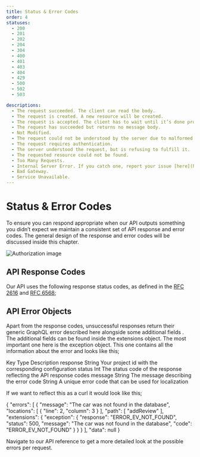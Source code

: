 ```yaml
---
title: Status & Error Codes
order: 4
statuses:
  - 200
  - 201
  - 202
  - 204
  - 304
  - 400
  - 401
  - 403
  - 404
  - 429
  - 500
  - 502
  - 503

descriptions:
  - The request succeeded. The client can read the body.
  - The request is created. A new resource will be created.
  - The request is accepted. The client has to wait until it’s done processing.
  - The request has succeeded but returns no message body.
  - Not Modified.
  - The request could not be understood by the server due to malformed syntax.
  - The request requires authentication.
  - The server understood the request, but is refusing to fulfill it.
  - The requested resource could not be found.
  - Too Many Requests.
  - Internal Server Error. If you catch one, report your issue [here](https://google.com).
  - Bad Gateway.
  - Service Unavailable.
---
```

# Status & Error Codes

To ensure you can respond appropriate when our API outputs something you didn’t expect we maintain a consistent set of API response and error codes. The general design of the response and error codes will be discussed inside this chapter.

![Authorization image](status-and-error-codes.png)

## API Response Codes

Our API uses the following response status codes, as defined in the [RFC 2616](https://www.ietf.org/rfc/rfc2616.txt) and [RFC 6568](https://www.ietf.org/rfc/rfc6585.txt);

<status-table :statuses="statuses" :descriptions="descriptions"></status-table>

## API Error Objects

Apart from the response codes, unsuccessful responses return their generic GraphQL error described here alongside some additional fields . The additional fields can be found inside the  extensions object. The most important one here is the  exception  object. This one contains all the information about the error and looks like this;

<c-table>
    <c-row>
        <c-cell tag="th">Key</c-cell>
        <c-cell tag="th">Type</c-cell>
        <c-cell tag="th">Description</c-cell>
    </c-row>
    <c-row>
        <c-cell font-family="mono">response</c-cell>
        <c-cell font-family="mono" color="warning">String</c-cell>
        <c-cell>Your project id with the corresponding configuration</c-cell>
    </c-row>
    <c-row>
        <c-cell font-family="mono">status</c-cell>
        <c-cell font-family="mono" color="success">Int</c-cell>
        <c-cell>The status code of the response reflecting the API response codes</c-cell>
    </c-row>  
    <c-row>
        <c-cell font-family="mono">message</c-cell>
        <c-cell font-family="mono" color="warning">String</c-cell>
        <c-cell>The message describing the error</c-cell>
    </c-row>
    <c-row>
        <c-cell font-family="mono">code</c-cell>
        <c-cell font-family="mono" color="warning">String</c-cell>
        <c-cell>A unique error code that can be used for localization</c-cell>
    </c-row>
</c-table>

If we want to reflect this as a curl it would look like this;

<code-block prefix="Error" title="Error objects">
{
  "errors": [
    {
      "message": "The car was not found in the database",
      "locations": [
        {
          "line": 2,
          "column": 3
        }
      ],
      "path": [
        "addReview"
      ],
      "extensions": {
        "exception": {
          "response": "ERROR_EV_NOT_FOUND",
          "status": 500,
          "message": "The car was not found in the database",
          "code": "ERROR_EV_NOT_FOUND"
        }
      }
    }
  ],
  "data": null
}
</code-block>

Navigate to our API reference to get a more detailed look at the possible errors per request.
